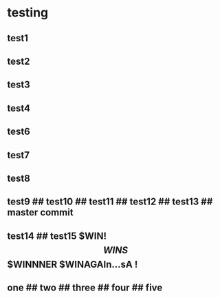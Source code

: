 # testing

## test1

## test2

## test3

## test4

## test6

## test7

## test8

## test9 ## test10 ## test11 ## test12 ## test13 ## master commit

## test14 ## test15 $WIN! $$WINS $$$WINNNER $WINAGAIn...sA !

## one ## two ## three ## four ## five